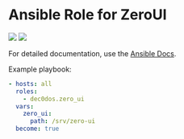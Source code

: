 # Ansible Role for ZeroUI

![](https://img.shields.io/github/workflow/status/dec0dOS/zero-ui-ansible/Check%20and%20publish)
![](https://img.shields.io/badge/dynamic/json?color=orange&label=Galaxy%20Downloads&query=%24.download_count&url=https%3A%2F%2Fgalaxy.ansible.com%2Fapi%2Fv1%2Froles%2F59586%2F%3Fformat%3Djson)

For detailed documentation, use the [Ansible Docs](https://docs.ansible.com).

Example playbook:

```yaml
- hosts: all
  roles:
    - dec0dos.zero_ui
  vars:
    zero_ui:
      path: /srv/zero-ui
  become: true
```

